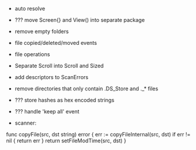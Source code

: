 * auto resolve
* ??? move Screen{} and View() into separate package
* remove empty folders
* file copied/deleted/moved events
* file operations
* Separate Scroll into Scroll and Sized
* add descriptors to ScanErrors
* remove directories that only contain .DS_Store and ._* files
* ??? store hashes as hex encoded strings
* ??? handle 'keep all' event 

* scanner:

func copyFile(src, dst string) error {
	err := copyFileInternal(src, dst)
	if err != nil {
		return err
	}
	return setFileModTime(src, dst)
}

